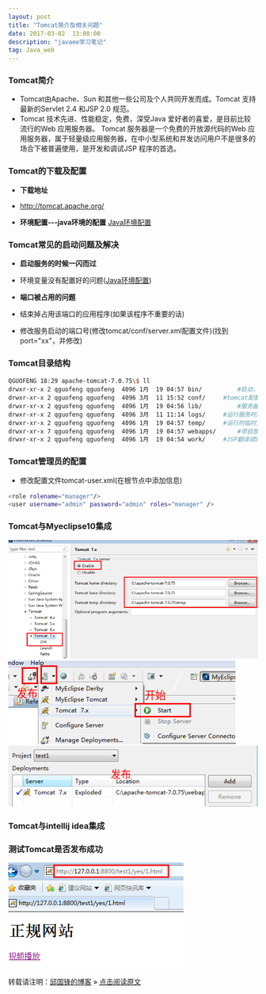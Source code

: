```yaml
---
layout: post
title: "Tomcat简介及相关问题"
date: 2017-03-02  13:00:00
description: "javaee学习笔记"
tag: Java_web 
---
```

### Tomcat简介
* Tomcat由Apache、Sun 和其他一些公司及个人共同开发而成。Tomcat 支持最新的Servlet 2.4 和JSP 2.0 规范。
* Tomcat 技术先进、性能稳定，免费，深受Java 爱好者的喜爱，是目前比较流行的Web 应用服务器。
Tomcat 服务器是一个免费的开放源代码的Web 应用服务器，属于轻量级应用服务器，在中小型系统和并发访问用户不是很多的场合下被普遍使用，是开发和调试JSP 程序的首选。

### Tomcat的下载及配置
* **下载地址**
* http://tomcat.apache.org/

* **环境配置---java环境的配置**
[Java环境配置](http://qiuguofeng.com/2017/03/Java环境配置/)

### Tomcat常见的启动问题及解决
* **启动服务的时候一闪而过**
* 环境变量没有配置好的问题([Java环境配置](http://qiuguofeng.com/2017/03/Java环境配置/))

* **端口被占用的问题**
* 结束掉占用该端口的应用程序(如果该程序不重要的话) 
* 修改服务启动的端口号(修改tomcat/conf/server.xml配置文件)(找到port="xx"，并修改)

### Tomcat目录结构
```bash
QGUOFENG 18:29 apache-tomcat-7.0.75\$ ll
drwxr-xr-x 2 qguofeng qguofeng  4096 1月  19 04:57 bin/			#启动，关闭服务所在的目录
drwxr-xr-x 2 qguofeng qguofeng  4096 3月  11 15:52 conf/		#tomcat配置文件
drwxr-xr-x 2 qguofeng qguofeng  4096 1月  19 04:56 lib/			#服务器运行使用的Jar包
drwxr-xr-x 2 qguofeng qguofeng  4096 3月  11 11:14 logs/		#运行服务时产生的日志
drwxr-xr-x 2 qguofeng qguofeng  4096 1月  19 04:57 temp/		#运行时临时文件
drwxr-xr-x 7 qguofeng qguofeng  4096 1月  19 04:57 webapps/		#项目放置的位置
drwxr-xr-x 2 qguofeng qguofeng  4096 1月  19 04:54 work/		#JSP翻译成Servlet程序

```

### Tomcat管理员的配置
* 修改配置文件tomcat-user.xml(在根节点中添加信息)
```bash
<role rolename="manager"/>
<user username="admin" password="admin" roles="manager" />
```

### Tomcat与Myeclipse10集成
![图片](/assets/active_images/javaweb/tomcat/tomcat1.png)
![图片](/assets/active_images/javaweb/tomcat/tomcat2.png)
![图片](/assets/active_images/javaweb/tomcat/tomcat3.png)
### Tomcat与intellij idea集成

### 测试Tomcat是否发布成功
![图片](/assets/active_images/javaweb/tomcat/tomcat5.png)

转载请注明：[邱国锋的博客](http://qiuguofeng.com) » [点击阅读原文](http://qiuguofeng.com/2017/03/Tomcat简介及相关问题/)
